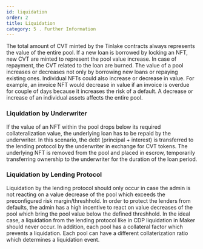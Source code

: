 ```yaml
---
id: liquidation
order: 2
title: Liquidation
category: 5 . Further Information
---
```


The total amount of CVT minted by the Tinlake contracts always represents the value of the entire pool. If a new loan is borrowed by locking an NFT, new CVT are minted to represent the pool value increase.  In case of repayment, the CVT related to the loan are burned. The value of a pool increases or decreases not only by borrowing new loans or repaying existing ones. Individual NFTs could also increase or decrease in value. For example, an invoice NFT would decrease in value if an invoice is overdue for couple of days because it increases the risk of a default. A decrease or increase of an individual assets affects the entire pool.

### Liquidation by Underwriter
If the value of an NFT within the pool drops below its required collateralization value, the underlying loan has to be repaid by the underwriter. In this scenario, the debt (principal + interest) is transferred to the lending protocol by the underwriter in exchange for CVT tokens. The underlying NFT is removed from the pool and placed in escrow, temporarily transferring ownership to the underwriter for the duration of the loan period.


### Liquidation by Lending Protocol
Liquidation by the lending protocol should only occur in case the admin is not reacting on a value decrease of the pool which exceeds the preconfigured risk margin/threshhold. In order to protect the lenders from defaults, the admin has a high incentive to react on value decreases of the pool which bring the pool value below the defined threshhold. In the ideal case, a liquidation from the lending protocol like in CDP liquidation in Maker should never occur. In addition, each pool has a collateral factor which prevents a liquidation.
Each pool can have a different collaterization ratio which determines a liquidation event.

